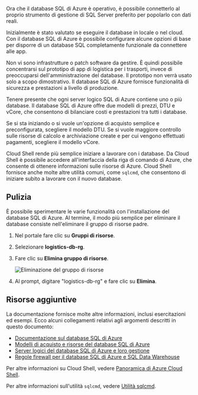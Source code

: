 Ora che il database SQL di Azure è operativo, è possibile connetterlo al proprio strumento di gestione di SQL Server preferito per popolarlo con dati reali.

Inizialmente è stato valutato se eseguire il database in locale o nel cloud. Con il database SQL di Azure è possibile configurare alcune opzioni di base per disporre di un database SQL completamente funzionale da connettere alle app.

Non vi sono infrastrutture o patch software da gestire. È quindi possibile concentrarsi sul prototipo di app di logistica per i trasporti, invece di preoccuparsi dell'amministrazione del database. Il prototipo non verrà usato solo a scopo dimostrativo. Il database SQL di Azure fornisce funzionalità di sicurezza e prestazioni a livello di produzione.

Tenere presente che ogni server logico SQL di Azure contiene uno o più database. Il database SQL di Azure offre due modelli di prezzi, DTU e vCore, che consentono di bilanciare costi e prestazioni tra tutti i database.

Se si sta iniziando o si vuole un'opzione di acquisto semplice e preconfigurata, scegliere il modello DTU. Se si vuole maggiore controllo sulle risorse di calcolo e archiviazione create e per cui vengono effettuati pagamenti, scegliere il modello vCore.

Cloud Shell rende più semplice iniziare a lavorare con i database. Da Cloud Shell è possibile accedere all'interfaccia della riga di comando di Azure, che consente di ottenere informazioni sulle risorse di Azure. Cloud Shell fornisce anche molte altre utilità comuni, come `sqlcmd`, che consentono di iniziare subito a lavorare con il nuovo database.

## <a name="cleanup"></a>Pulizia

È possibile sperimentare le varie funzionalità con l'installazione del database SQL di Azure. Al termine, il modo più semplice per eliminare il database consiste nell'eliminare il gruppo di risorse padre.

1. Nel portale fare clic su **Gruppi di risorse**.
1. Selezionare **logistics-db-rg**.
1. Fare clic su **Elimina gruppo di risorse**.

    ![Eliminazione del gruppo di risorse](../media-draft/delete-rg.png)
1. Al prompt, digitare "logistics-db-rg" e fare clic su **Elimina**.

## <a name="additional-resources"></a>Risorse aggiuntive

La documentazione fornisce molte altre informazioni, inclusi esercitazioni ed esempi. Ecco alcuni collegamenti relativi agli argomenti descritti in questo documento:

* [Documentazione sul database SQL di Azure](https://docs.microsoft.com/en-us/azure/sql-database/)
* [Modelli di acquisto e risorse del database SQL di Azure](https://docs.microsoft.com/en-us/azure/sql-database/sql-database-service-tiers)
* [Server logici del database SQL di Azure e loro gestione](https://docs.microsoft.com/en-us/azure/sql-database/sql-database-logical-servers)
* [Regole firewall per il database SQL di Azure e SQL Data Warehouse](https://docs.microsoft.com/en-us/azure/sql-database/sql-database-firewall-configure)

Per altre informazioni su Cloud Shell, vedere [Panoramica di Azure Cloud Shell](https://docs.microsoft.com/en-us/azure/cloud-shell/overview).

Per altre informazioni sull'utilità `sqlcmd`, vedere [Utilità sqlcmd](https://docs.microsoft.com/en-us/sql/tools/sqlcmd-utility?view=sql-server-2017).
